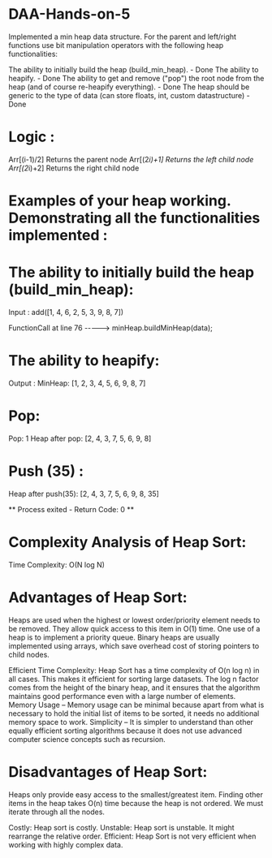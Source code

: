 # DAA-Hands-on-5

Implemented a min heap data structure. For the parent and left/right functions use bit manipulation operators with the following heap functionalities:

The ability to initially build the heap (build_min_heap). - Done
The ability to heapify. - Done
The ability to get and remove ("pop") the root node from the heap (and of course re-heapify everything). - Done
The heap should be generic to the type of data (can store floats, int, custom datastructure) - Done

# Logic : 
Arr[(i-1)/2]	Returns the parent node
Arr[(2*i)+1]	Returns the left child node
Arr[(2*i)+2]	Returns the right child node


# Examples of your heap working. Demonstrating all the functionalities implemented : 

# The ability to initially build the heap (build_min_heap): 

Input : add([1, 4, 6, 2, 5, 3, 9, 8, 7])

FunctionCall at line 76 -----> minHeap.buildMinHeap(data);

# The ability to heapify:

Output : MinHeap: [1, 2, 3, 4, 5, 6, 9, 8, 7]

# Pop: 

Pop: 1
Heap after pop: [2, 4, 3, 7, 5, 6, 9, 8]

# Push (35) : 

Heap after push(35): [2, 4, 3, 7, 5, 6, 9, 8, 35]


** Process exited - Return Code: 0 **

# Complexity Analysis of Heap Sort: 

Time Complexity: O(N log N)

# Advantages of Heap Sort:
Heaps are used when the highest or lowest order/priority element needs to be removed. They allow quick access to this item in O(1) time. One use of a heap is to implement a priority queue.
Binary heaps are usually implemented using arrays, which save overhead cost of storing pointers to child nodes.

Efficient Time Complexity: Heap Sort has a time complexity of O(n log n) in all cases. This makes it efficient for sorting large datasets. The log n factor comes from the height of the binary heap, and it ensures that the algorithm maintains good performance even with a large number of elements.
Memory Usage – Memory usage can be minimal because apart from what is necessary to hold the initial list of items to be sorted, it needs no additional memory space to work.
Simplicity –  It is simpler to understand than other equally efficient sorting algorithms because it does not use advanced computer science concepts such as recursion.

# Disadvantages of Heap Sort:
Heaps only provide easy access to the smallest/greatest item. 
Finding other items in the heap takes O(n) time because the heap is not ordered. 
We must iterate through all the nodes.

Costly: Heap sort is costly.
Unstable: Heap sort is unstable. It might rearrange the relative order.
Efficient: Heap Sort is not very efficient when working with highly complex data. 
